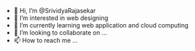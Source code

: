 - 👋 Hi, I’m @SrividyaRajasekar
- 👀 I’m interested in web designing
- 🌱 I’m currently learning web application and cloud computing
- 💞️ I’m looking to collaborate on ...
- 📫 How to reach me ...

<!---
SrividyaRajasekar/SrividyaRajasekar is a ✨ special ✨ repository because its `README.md` (this file) appears on your GitHub profile.
You can click the Preview link to take a look at your changes.
--->
